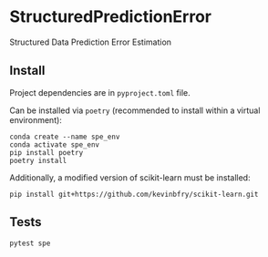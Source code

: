 # StructuredPredictionError

Structured Data Prediction Error Estimation

## Install

Project dependencies are in `pyproject.toml` file.

Can be installed via `poetry` (recommended to install within a virtual environment):

```
conda create --name spe_env
conda activate spe_env
pip install poetry
poetry install
```

Additionally, a modified version of scikit-learn must be installed:

```
pip install git+https://github.com/kevinbfry/scikit-learn.git
```

## Tests

```
pytest spe
```
